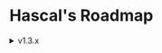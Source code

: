 # Hascal's Roadmap 

<details>
<summary>v1.3.x</summary>

### Base
- signals
- null safety
- redesign logo
- js backend(`hascal2js`)
- static variables

### Language
- multi library import :
```
use http, random
```

- lambdas :
```
var mythread = thread(@(1000,true){
    print("hi")
})
```

### Standard Library
- `json`, `sqlite`, `thread` library
- `qt` wrapper

### Library Manager
- unistall library option

</details>